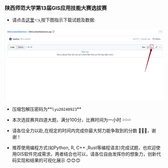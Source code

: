 ### 陕西师范大学第13届GIS应用技能大赛选拔赛

-   请点击[这里](https://github.com/SpatLyu/GISContestSelection/blob/main/GISContestSelection.zip):point_left:,按下图指示下载试题及数据:

![](download.png)

-   压缩包解压密码为**`lyu20240923`**

-   本次选拔赛共四道大题，满分100分，比赛时间为一小时 :sweat_drops::sweat_drops::sweat_drops:

-   请各位全力以赴,在规定的时间内完成你最大努力能争取到的分数 :muscle::muscle::muscle:，谢谢！

-   推荐使用编程方式(如Python, R, C++ ,Rust等编程语言)完成试题，也欢迎使用GIS软件完成需求，两者结合也可以，请各位自由发挥你的想象力，创新代码实现和结果的可视化展示 :blush::blush::blush:
